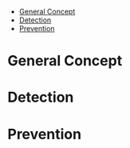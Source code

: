 - [General Concept](#general-concept)
- [Detection](#detection)
- [Prevention](#prevention)

# General Concept

# Detection

# Prevention
